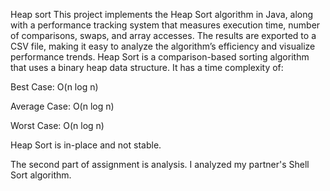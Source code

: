 Heap sort 
This project implements the Heap Sort algorithm in Java, along with a performance tracking system that measures execution time, number of comparisons, swaps, and array accesses. 
The results are exported to a CSV file, making it easy to analyze the algorithm’s efficiency and visualize performance trends.
Heap Sort is a comparison-based sorting algorithm that uses a binary heap data structure. It has a time complexity of:

Best Case: O(n log n)

Average Case: O(n log n)

Worst Case: O(n log n)

Heap Sort is in-place and not stable.

The second part of assignment is analysis. I analyzed my partner's Shell Sort algorithm. 

